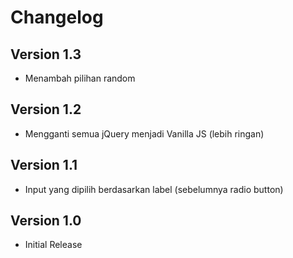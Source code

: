 # Changelog
## Version 1.3
* Menambah pilihan random
  
## Version 1.2
* Mengganti semua jQuery menjadi Vanilla JS (lebih ringan)

## Version 1.1
* Input yang dipilih berdasarkan label (sebelumnya radio button)

## Version 1.0
* Initial Release
